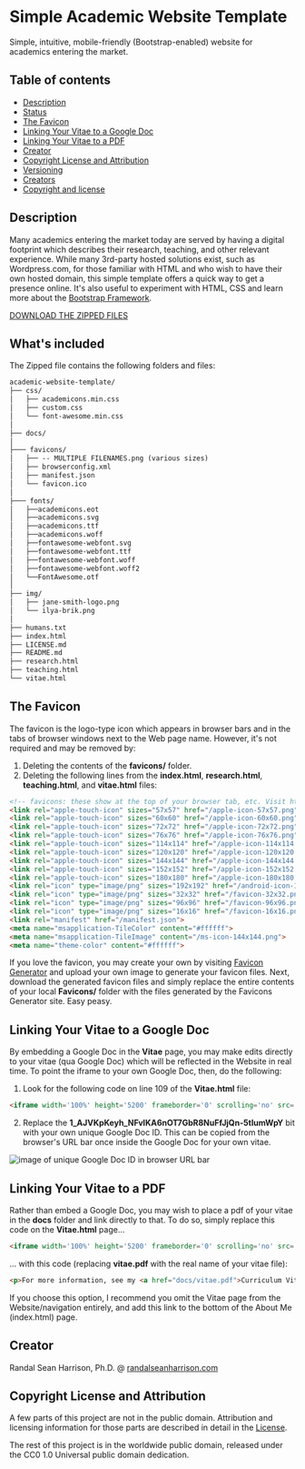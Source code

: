 # Simple Academic Website Template
Simple, intuitive, mobile-friendly (Bootstrap-enabled) website for academics entering the market.

## Table of contents

- [Description](#description)
- [Status](#whats-included)
- [The Favicon](#the-favicon)
- [Linking Your Vitae to a Google Doc](#linking-your-vitae-to-a-google-doc)
- [Linking Your Vitae to a PDF](#linking-your-vitae-to-a-pdf)
- [Creator](#creator)
- [Copyright License and Attribution](#copyright-license-and-attribution)
- [Versioning](#versioning)
- [Creators](#creators)
- [Copyright and license](#copyright-and-license)


## Description
Many academics entering the market today are served by having a digital footprint which describes their research, teaching, and other relevant experience. While many 3rd-party hosted solutions exist, such as Wordpress.com, for those familiar with HTML and who wish to have their own hosted domain, this simple   template offers a quick way to get a presence online. It's also useful to experiment with HTML, CSS and learn more about the [Bootstrap Framework](https://getbootstrap.com/getting-started/).

[DOWNLOAD THE ZIPPED FILES](https://github.com/randal-sean-harrison/academic-website-template/archive/master.zip)


## What's included
The Zipped file contains the following folders and files:

```html
academic-website-template/
├── css/
│   ├── academicons.min.css
│   ├── custom.css
│   └── font-awesome.min.css
│   
├── docs/
│
├─── favicons/
│   ├── -- MULTIPLE FILENAMES.png (various sizes)
│   ├── browserconfig.xml
│   ├── manifest.json
│   └── favicon.ico
│
├─── fonts/
│   ├──academicons.eot
│   ├──academicons.svg
│   ├──academicons.ttf
│   ├──academicons.woff
│   ├──fontawesome-webfont.svg
│   ├──fontawesome-webfont.ttf
│   ├──fontawesome-webfont.woff
│   ├──fontawesome-webfont.woff2
│   └──FontAwesome.otf
│
├── img/
│   ├── jane-smith-logo.png
│   └── ilya-brik.png
│   
├── humans.txt
├── index.html
├── LICENSE.md
├── README.md
├── research.html
├── teaching.html
└── vitae.html
```

## The Favicon
The favicon is the logo-type icon which appears in browser bars and in the tabs of browser windows next to the Web page name. However, it's not required and may be removed by:

1. Deleting the contents of the **favicons/** folder.
2. Deleting the following lines from the **index.html**, **research.html**, **teaching.html**, and **vitae.html** files:

```html
<!-- favicons: these show at the top of your browser tab, etc. Visit http://www.favicon-generator.org/ to generate your own favicons -->
<link rel="apple-touch-icon" sizes="57x57" href="/apple-icon-57x57.png">
<link rel="apple-touch-icon" sizes="60x60" href="/apple-icon-60x60.png">
<link rel="apple-touch-icon" sizes="72x72" href="/apple-icon-72x72.png">
<link rel="apple-touch-icon" sizes="76x76" href="/apple-icon-76x76.png">
<link rel="apple-touch-icon" sizes="114x114" href="/apple-icon-114x114.png">
<link rel="apple-touch-icon" sizes="120x120" href="/apple-icon-120x120.png">
<link rel="apple-touch-icon" sizes="144x144" href="/apple-icon-144x144.png">
<link rel="apple-touch-icon" sizes="152x152" href="/apple-icon-152x152.png">
<link rel="apple-touch-icon" sizes="180x180" href="/apple-icon-180x180.png">
<link rel="icon" type="image/png" sizes="192x192" href="/android-icon-192x192.png">
<link rel="icon" type="image/png" sizes="32x32" href="/favicon-32x32.png">
<link rel="icon" type="image/png" sizes="96x96" href="/favicon-96x96.png">
<link rel="icon" type="image/png" sizes="16x16" href="/favicon-16x16.png">
<link rel="manifest" href="/manifest.json">
<meta name="msapplication-TileColor" content="#ffffff">
<meta name="msapplication-TileImage" content="/ms-icon-144x144.png">
<meta name="theme-color" content="#ffffff">
```

If you love the favicon, you may create your own by visiting [Favicon Generator](https://www.favicon-generator.org/) and upload your own image to generate your favicon files. Next, download the generated favicon files and simply replace the entire contents of your local **Favicons/** folder with the files generated by the Favicons Generator site. Easy peasy.


## Linking Your Vitae to a Google Doc
By embedding a Google Doc in the **Vitae** page, you may make edits directly to your vitae (qua Google Doc) which will be reflected in the Website in real time. To point the iframe to your own Google Doc, then, do the following:

1. Look for the following code on line 109 of the **Vitae.html** file:

```html
<iframe width='100%' height='5200' frameborder='0' scrolling='no' src='https://docs.google.com/document/d/1_AJVKpKeyh_NFvlKA6nOT7GbR8NuFfJjQn-5tIumWpY/preview' allowfullscreen></iframe>
```

2. Replace the **1_AJVKpKeyh_NFvlKA6nOT7GbR8NuFfJjQn-5tIumWpY** bit with your own unique Google Doc ID. This can be copied from the browser's URL bar once inside the Google Doc for your own vitae.

![image of unique Google Doc ID in browser URL bar](http://www.randalseanharrison.com/img/google-doc-id.png)



## Linking Your Vitae to a PDF
Rather than embed a Google Doc, you may wish to place a pdf of your vitae in the **docs** folder and link directly to that. To do so, simply replace this code on the **Vitae.html** page...

```html
<iframe width='100%' height='5200' frameborder='0' scrolling='no' src='https://docs.google.com/document/d/1_AJVKpKeyh_NFvlKA6nOT7GbR8NuFfJjQn-5tIumWpY/preview' allowfullscreen></iframe>
```
... with this code (replacing **vitae.pdf** with the real name of your vitae file):  

```html
<p>For more information, see my <a href="docs/vitae.pdf">Curriculum Vitae</a></p>
```
If you choose this option, I recommend you omit the Vitae page from the Website/navigation entirely, and add this link to the bottom of the About Me (index.html) page.

## Creator
Randal Sean Harrison, Ph.D. @ [randalseanharrison.com](https://randalseanharrison.com)

## Copyright License and Attribution
A few parts of this project are not in the public domain. Attribution and licensing information for those parts are described in detail in the [License](https://github.com/randal-sean-harrison/academic-website-template/blob/master/LICENSE.md).

The rest of this project is in the worldwide public domain, released under the CC0 1.0 Universal public domain dedication.
